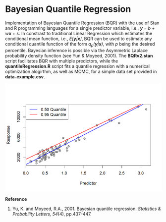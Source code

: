 # Bayesian Quantile Regression

Implementation of Bayesian Quantile Regression (BQR) with the use of Stan and R programming languages for a single predictor variable, i.e.,  ***y** = b + w****x*** + ε. In constrast to traditional Linear Regression which estimates the conditional mean function, i.e., *E[**y**|**x**]*, BQR can be used to estimate any conditional quantile function of the form *q<sub>p</sub>(**y**|**x**)*, with *p* being the desired percentile. Bayesian inference is possible via the Asymmetric Laplace probability density function (see Yun & Moyeed, 2001). The **BQRv2.stan** script facilitates BQR with multiple predictors, while the **quantileRegression.R** script fits a quantile regression with a numerical optimization alogirthm, as well as MCMC, for a simple data set provided in **data-example.csv**.

<p align="center">
  <img src="quantile-regression.png"/>
</p>

**Reference**

1. Yu, K. and Moyeed, R.A., 2001. Bayesian quantile regression. *Statistics & Probability Letters, 54*(4), pp.437-447.
